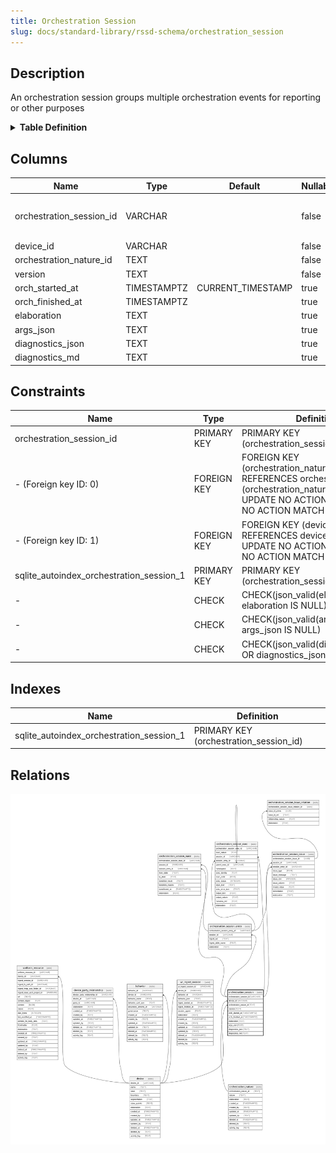 ```yaml
---
title: Orchestration Session
slug: docs/standard-library/rssd-schema/orchestration_session
---
```


## Description

An orchestration session groups multiple orchestration events for reporting or
other purposes

<details>
<summary><strong>Table Definition</strong></summary>

```sql
CREATE TABLE "orchestration_session" (
    "orchestration_session_id" VARCHAR PRIMARY KEY NOT NULL,
    "device_id" VARCHAR NOT NULL,
    "orchestration_nature_id" TEXT NOT NULL,
    "version" TEXT NOT NULL,
    "orch_started_at" TIMESTAMPTZ DEFAULT CURRENT_TIMESTAMP,
    "orch_finished_at" TIMESTAMPTZ,
    "elaboration" TEXT CHECK(json_valid(elaboration) OR elaboration IS NULL),
    "args_json" TEXT CHECK(json_valid(args_json) OR args_json IS NULL),
    "diagnostics_json" TEXT CHECK(json_valid(diagnostics_json) OR diagnostics_json IS NULL),
    "diagnostics_md" TEXT,
    FOREIGN KEY("device_id") REFERENCES "device"("device_id"),
    FOREIGN KEY("orchestration_nature_id") REFERENCES "orchestration_nature"("orchestration_nature_id")
)
```

</details>

## Columns

| Name                     | Type        | Default           | Nullable | Children                                                                                                                                                                                                                                                                                                                                                                                                                      | Parents                                                                                   | Comment                                                                   |
| ------------------------ | ----------- | ----------------- | -------- | ----------------------------------------------------------------------------------------------------------------------------------------------------------------------------------------------------------------------------------------------------------------------------------------------------------------------------------------------------------------------------------------------------------------------------- | ----------------------------------------------------------------------------------------- | ------------------------------------------------------------------------- |
| orchestration_session_id | VARCHAR     |                   | false    | [orchestration_session_entry](/docs/standard-library/rssd-schema/orchestration_session_entry) [orchestration_session_state](/docs/standard-library/rssd-schema/orchestration_session_state) [orchestration_session_exec](/docs/standard-library/rssd-schema/orchestration_session_exec) [orchestration_session_issue](/docs/standard-library/rssd-schema/orchestration_session_issue) |                                                                                           | orchestration_session primary key and internal label (UUID)               |
| device_id                | VARCHAR     |                   | false    |                                                                                                                                                                                                                                                                                                                                                                                                                               | [device](/docs/standard-library/rssd-schema/device)                             | {"isSqlDomainZodDescrMeta":true,"isVarChar":true}                         |
| orchestration_nature_id  | TEXT        |                   | false    |                                                                                                                                                                                                                                                                                                                                                                                                                               | [orchestration_nature](/docs/standard-library/rssd-schema/orchestration_nature) |                                                                           |
| version                  | TEXT        |                   | false    |                                                                                                                                                                                                                                                                                                                                                                                                                               |                                                                                           |                                                                           |
| orch_started_at          | TIMESTAMPTZ | CURRENT_TIMESTAMP | true     |                                                                                                                                                                                                                                                                                                                                                                                                                               |                                                                                           |                                                                           |
| orch_finished_at         | TIMESTAMPTZ |                   | true     |                                                                                                                                                                                                                                                                                                                                                                                                                               |                                                                                           | {"isSqlDomainZodDescrMeta":true,"isDateSqlDomain":true,"isDateTime":true} |
| elaboration              | TEXT        |                   | true     |                                                                                                                                                                                                                                                                                                                                                                                                                               |                                                                                           | JSON governance data (description, documentation, usage, etc. in JSON)    |
| args_json                | TEXT        |                   | true     |                                                                                                                                                                                                                                                                                                                                                                                                                               |                                                                                           | Sesison arguments in a machine-friendly (engine-dependent) JSON format    |
| diagnostics_json         | TEXT        |                   | true     |                                                                                                                                                                                                                                                                                                                                                                                                                               |                                                                                           | Diagnostics in a machine-friendly (engine-dependent) JSON format          |
| diagnostics_md           | TEXT        |                   | true     |                                                                                                                                                                                                                                                                                                                                                                                                                               |                                                                                           | Diagnostics in a human-friendly readable markdown format                  |

## Constraints

| Name                                     | Type        | Definition                                                                                                                                         |
| ---------------------------------------- | ----------- | -------------------------------------------------------------------------------------------------------------------------------------------------- |
| orchestration_session_id                 | PRIMARY KEY | PRIMARY KEY (orchestration_session_id)                                                                                                             |
| - (Foreign key ID: 0)                    | FOREIGN KEY | FOREIGN KEY (orchestration_nature_id) REFERENCES orchestration_nature (orchestration_nature_id) ON UPDATE NO ACTION ON DELETE NO ACTION MATCH NONE |
| - (Foreign key ID: 1)                    | FOREIGN KEY | FOREIGN KEY (device_id) REFERENCES device (device_id) ON UPDATE NO ACTION ON DELETE NO ACTION MATCH NONE                                           |
| sqlite_autoindex_orchestration_session_1 | PRIMARY KEY | PRIMARY KEY (orchestration_session_id)                                                                                                             |
| -                                        | CHECK       | CHECK(json_valid(elaboration) OR elaboration IS NULL)                                                                                              |
| -                                        | CHECK       | CHECK(json_valid(args_json) OR args_json IS NULL)                                                                                                  |
| -                                        | CHECK       | CHECK(json_valid(diagnostics_json) OR diagnostics_json IS NULL)                                                                                    |

## Indexes

| Name                                     | Definition                             |
| ---------------------------------------- | -------------------------------------- |
| sqlite_autoindex_orchestration_session_1 | PRIMARY KEY (orchestration_session_id) |

## Relations

![er](../../../../assets/images/content/docs/standard-library/rssd-schema/orchestration_session.svg)
